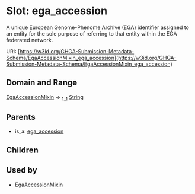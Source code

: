 
# Slot: ega_accession


A unique European Genome-Phenome Archive (EGA) identifier assigned to an entity for the sole purpose of referring to that entity within the EGA federated network.

URI: [https://w3id.org/GHGA-Submission-Metadata-Schema/EgaAccessionMixin_ega_accession](https://w3id.org/GHGA-Submission-Metadata-Schema/EgaAccessionMixin_ega_accession)


## Domain and Range

[EgaAccessionMixin](EgaAccessionMixin.md) &#8594;  <sub>1..1</sub> [String](types/String.md)

## Parents

 *  is_a: [ega_accession](ega_accession.md)

## Children


## Used by

 * [EgaAccessionMixin](EgaAccessionMixin.md)
